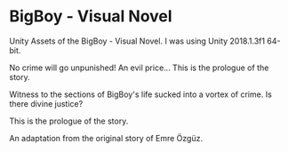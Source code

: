 # BigBoy - Visual Novel

Unity Assets of the BigBoy - Visual Novel. I was using Unity 2018.1.3f1 64-bit.

No crime will go unpunished! An evil price... This is the prologue of the story.

Witness to the sections of BigBoy's life sucked into a vortex of crime. Is there divine justice?

This is the prologue of the story.

An adaptation from the original story of Emre Özgüz.
